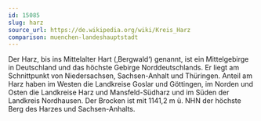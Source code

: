 ```yaml
---
id: 15085
slug: harz
source_url: https://de.wikipedia.org/wiki/Kreis_Harz
comparison: muenchen-landeshauptstadt
---
```


Der Harz, bis ins Mittelalter Hart (‚Bergwald‘) genannt, ist ein Mittelgebirge in Deutschland und das höchste Gebirge Norddeutschlands. Er liegt am Schnittpunkt von Niedersachsen, Sachsen-Anhalt und Thüringen. Anteil am Harz haben im Westen die Landkreise Goslar und Göttingen, im Norden und Osten die Landkreise Harz und Mansfeld-Südharz und im Süden der Landkreis Nordhausen. Der Brocken ist mit 1141,2 m ü. NHN der höchste Berg des Harzes und Sachsen-Anhalts.
